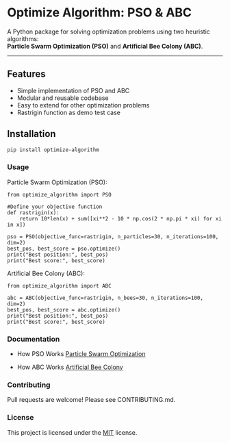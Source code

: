 # Optimize Algorithm: PSO & ABC

A Python package for solving optimization problems using two heuristic algorithms:  
**Particle Swarm Optimization (PSO)** and **Artificial Bee Colony (ABC)**.

---

## Features

- Simple implementation of PSO and ABC
- Modular and reusable codebase
- Easy to extend for other optimization problems
- Rastrigin function as demo test case

## Installation

```bash
pip install optimize-algorithm
```
### Usage

Particle Swarm Optimization (PSO):
```
from optimize_algorithm import PSO

#Define your objective function
def rastrigin(x):
    return 10*len(x) + sum([xi**2 - 10 * np.cos(2 * np.pi * xi) for xi in x])

pso = PSO(objective_func=rastrigin, n_particles=30, n_iterations=100, dim=2)
best_pos, best_score = pso.optimize()
print("Best position:", best_pos)
print("Best score:", best_score)

```
Artificial Bee Colony (ABC):
```
from optimize_algorithm import ABC

abc = ABC(objective_func=rastrigin, n_bees=30, n_iterations=100, dim=2)
best_pos, best_score = abc.optimize()
print("Best position:", best_pos)
print("Best score:", best_score)
```
### Documentation
- How PSO Works [Particle Swarm Optimization](wikipedia)

- How ABC Works [Artificial Bee Colony](wikipedia)
  
### Contributing
Pull requests are welcome! Please see CONTRIBUTING.md.

### License
This project is licensed under the [MIT](LICENSE) license.


